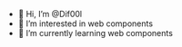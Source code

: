 - 👋 Hi, I’m @Dif00l
- 👀 I’m interested in web components
- 🌱 I’m currently learning web components

<!---
Dif00l/Dif00l is a ✨ special ✨ repository because its `README.md` (this file) appears on your GitHub profile.
You can click the Preview link to take a look at your changes.
--->
